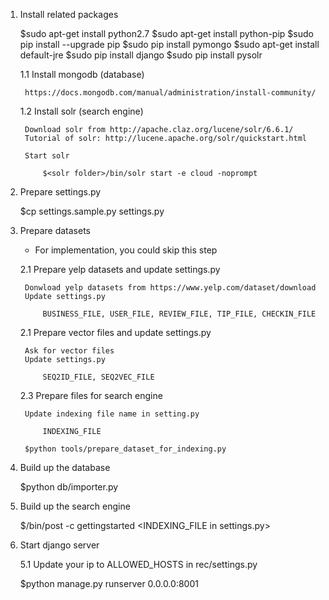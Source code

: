 
1. Install related packages

    $sudo apt-get install python2.7
    $sudo apt-get install python-pip
    $sudo pip install --upgrade pip
    $sudo pip install pymongo
    $sudo apt-get install default-jre
    $sudo pip install django
    $sudo pip install pysolr

    1.1 Install mongodb (database)

        https://docs.mongodb.com/manual/administration/install-community/

    1.2 Install solr (search engine)

        Download solr from http://apache.claz.org/lucene/solr/6.6.1/
        Tutorial of solr: http://lucene.apache.org/solr/quickstart.html

        Start solr

            $<solr folder>/bin/solr start -e cloud -noprompt


2. Prepare settings.py

    $cp settings.sample.py settings.py


3. Prepare datasets

    * For implementation, you could skip this step

    2.1 Prepare yelp datasets and update settings.py

        Donwload yelp datasets from https://www.yelp.com/dataset/download
        Update settings.py
        
            BUSINESS_FILE, USER_FILE, REVIEW_FILE, TIP_FILE, CHECKIN_FILE

    2.1 Prepare vector files and update settings.py

        Ask for vector files
        Update settings.py

            SEQ2ID_FILE, SEQ2VEC_FILE

    2.3 Prepare files for search engine

        Update indexing file name in setting.py

            INDEXING_FILE

        $python tools/prepare_dataset_for_indexing.py


3. Build up the database

    $python db/importer.py


4. Build up the search engine

    $<solr folder>/bin/post -c gettingstarted <INDEXING_FILE in settings.py>


5. Start django server

    5.1 Update your ip to ALLOWED_HOSTS in rec/settings.py

    $python manage.py runserver 0.0.0.0:8001
